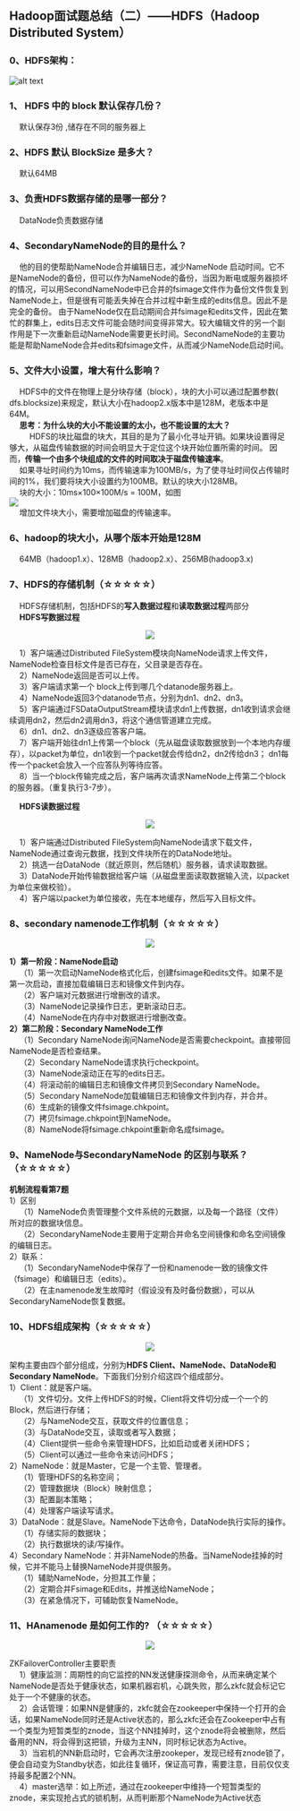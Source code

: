 ## Hadoop面试题总结（二）——HDFS（Hadoop Distributed System）
### 0、HDFS架构：
![alt text](pics/Hadoop面试题Pics/HDFS文档-Pics/QQ_1721088520536.png)
### 1、 HDFS 中的 block 默认保存几份？  
&emsp; 默认保存3份 ,储存在不同的服务器上

### 2、HDFS 默认 BlockSize 是多大？  
&emsp; 默认64MB  

### 3、负责HDFS数据存储的是哪一部分？  
&emsp; DataNode负责数据存储  

### 4、SecondaryNameNode的目的是什么？  
&emsp; 他的目的使帮助NameNode合并编辑日志，减少NameNode 启动时间。它不是NameNode的备份，但可以作为NameNode的备份，当因为断电或服务器损坏的情况，可以用SecondNameNode中已合并的fsimage文件作为备份文件恢复到NameNode上，但是很有可能丢失掉在合并过程中新生成的edits信息。因此不是完全的备份。
 由于NameNode仅在启动期间合并fsimage和edits文件，因此在繁忙的群集上，edits日志文件可能会随时间变得非常大。较大编辑文件的另一个副作用是下一次重新启动NameNode需要更长时间。SecondNameNode的主要功能是帮助NameNode合并edits和fsimage文件，从而减少NameNode启动时间。

### 5、文件大小设置，增大有什么影响？  
&emsp; HDFS中的文件在物理上是分块存储（block），块的大小可以通过配置参数( dfs.blocksize)来规定，默认大小在hadoop2.x版本中是128M，老版本中是64M。  
&emsp; **思考：为什么块的大小不能设置的太小，也不能设置的太大？**  
&emsp; &emsp; HDFS的块比磁盘的块大，其目的是为了最小化寻址开销。如果块设置得足够大，从磁盘传输数据的时间会明显大于定位这个块开始位置所需的时间。
因而，**传输一个由多个块组成的文件的时间取决于磁盘传输速率**。  
&emsp; 如果寻址时间约为10ms，而传输速率为100MB/s，为了使寻址时间仅占传输时间的1%，我们要将块大小设置约为100MB。默认的块大小128MB。  
&emsp; 块的大小：10ms×100×100M/s = 100M，如图  
<img src="pics/Hadoop%E9%9D%A2%E8%AF%95%E9%A2%98Pics/HDFS%E5%9D%97.png"/>  
&emsp; 增加文件块大小，需要增加磁盘的传输速率。  

### 6、hadoop的块大小，从哪个版本开始是128M  
&emsp; 64MB（hadoop1.x）、128MB（hadoop2.x）、256MB(hadoop3.x)  

### 7、HDFS的存储机制（☆☆☆☆☆）  
&emsp; HDFS存储机制，包括HDFS的**写入数据过程**和**读取数据过程**两部分  
&emsp; **HDFS写数据过程**  
<p align="center">
<img src="pics/Hadoop%E9%9D%A2%E8%AF%95%E9%A2%98Pics/HDFS%E5%86%99%E6%95%B0%E6%8D%AE%E6%B5%81%E7%A8%8B.png"/>  
<p align="center">
</p>
</p>  

&emsp; 1）客户端通过Distributed FileSystem模块向NameNode请求上传文件，NameNode检查目标文件是否已存在，父目录是否存在。  
&emsp; 2）NameNode返回是否可以上传。  
&emsp; 3）客户端请求第一个 block上传到哪几个datanode服务器上。  
&emsp; 4）NameNode返回3个datanode节点，分别为dn1、dn2、dn3。  
&emsp; 5）客户端通过FSDataOutputStream模块请求dn1上传数据，dn1收到请求会继续调用dn2，然后dn2调用dn3，将这个通信管道建立完成。  
&emsp; 6）dn1、dn2、dn3逐级应答客户端。  
&emsp; 7）客户端开始往dn1上传第一个block（先从磁盘读取数据放到一个本地内存缓存），以packet为单位，dn1收到一个packet就会传给dn2，dn2传给dn3；
dn1每传一个packet会放入一个应答队列等待应答。  
&emsp; 8）当一个block传输完成之后，客户端再次请求NameNode上传第二个block的服务器。（重复执行3-7步）。  

&emsp; **HDFS读数据过程**  
<p align="center">
<img src="pics/Hadoop%E9%9D%A2%E8%AF%95%E9%A2%98Pics/HDFS%E8%AF%BB%E6%95%B0%E6%8D%AE%E6%B5%81%E7%A8%8B.png"/>  
<p align="center">
</p>
</p>  

&emsp; 1）客户端通过Distributed FileSystem向NameNode请求下载文件，NameNode通过查询元数据，找到文件块所在的DataNode地址。  
&emsp; 2）挑选一台DataNode（就近原则，然后随机）服务器，请求读取数据。  
&emsp; 3）DataNode开始传输数据给客户端（从磁盘里面读取数据输入流，以packet为单位来做校验）。  
&emsp; 4）客户端以packet为单位接收，先在本地缓存，然后写入目标文件。  

### 8、secondary namenode工作机制（☆☆☆☆☆）  
<p align="center">
<img src="pics/Hadoop%E9%9D%A2%E8%AF%95%E9%A2%98Pics/secondary%20namenode%E5%B7%A5%E4%BD%9C%E6%9C%BA%E5%88%B6.png"/>  
<p align="center">
</p>
</p>  

**1）第一阶段：NameNode启动**  
&emsp; （1）第一次启动NameNode格式化后，创建fsimage和edits文件。如果不是第一次启动，直接加载编辑日志和镜像文件到内存。   
&emsp; （2）客户端对元数据进行增删改的请求。   
&emsp; （3）NameNode记录操作日志，更新滚动日志。   
&emsp; （4）NameNode在内存中对数据进行增删改查。  
**2）第二阶段：Secondary NameNode工作**  
&emsp; （1）Secondary NameNode询问NameNode是否需要checkpoint。直接带回NameNode是否检查结果。  
&emsp; （2）Secondary NameNode请求执行checkpoint。  
&emsp; （3）NameNode滚动正在写的edits日志。  
&emsp; （4）将滚动前的编辑日志和镜像文件拷贝到Secondary NameNode。  
&emsp; （5）Secondary NameNode加载编辑日志和镜像文件到内存，并合并。  
&emsp; （6）生成新的镜像文件fsimage.chkpoint。  
&emsp; （7）拷贝fsimage.chkpoint到NameNode。  
&emsp; （8）NameNode将fsimage.chkpoint重新命名成fsimage。

### 9、NameNode与SecondaryNameNode 的区别与联系？（☆☆☆☆☆）  
**机制流程看第7题**  
1）区别  
&emsp; （1）NameNode负责管理整个文件系统的元数据，以及每一个路径（文件）所对应的数据块信息。  
&emsp; （2）SecondaryNameNode主要用于定期合并命名空间镜像和命名空间镜像的编辑日志。  
2）联系：  
&emsp; （1）SecondaryNameNode中保存了一份和namenode一致的镜像文件（fsimage）和编辑日志（edits）。  
&emsp; （2）在主namenode发生故障时（假设没有及时备份数据），可以从SecondaryNameNode恢复数据。  

### 10、HDFS组成架构（☆☆☆☆☆）  
<p align="center">
<img src="pics/Hadoop%E9%9D%A2%E8%AF%95%E9%A2%98Pics/HDFS%E7%BB%84%E6%88%90%E6%9E%B6%E6%9E%84.png"/>  
<p align="center">
</p>
</p>  

架构主要由四个部分组成，分别为**HDFS Client、NameNode、DataNode和Secondary NameNode**。下面我们分别介绍这四个组成部分。  
1）Client：就是客户端。       
&emsp; （1）文件切分。文件上传HDFS的时候，Client将文件切分成一个一个的Block，然后进行存储；         
&emsp; （2）与NameNode交互，获取文件的位置信息；  
&emsp; （3）与DataNode交互，读取或者写入数据；      
&emsp; （4）Client提供一些命令来管理HDFS，比如启动或者关闭HDFS；  
&emsp; （5）Client可以通过一些命令来访问HDFS；  
2）NameNode：就是Master，它是一个主管、管理者。  
&emsp; （1）管理HDFS的名称空间；  
&emsp; （2）管理数据块（Block）映射信息；  
&emsp; （3）配置副本策略；  
&emsp; （4）处理客户端读写请求。  
3）DataNode：就是Slave。NameNode下达命令，DataNode执行实际的操作。  
&emsp; （1）存储实际的数据块；  
&emsp; （2）执行数据块的读/写操作。  
4）Secondary NameNode：并非NameNode的热备。当NameNode挂掉的时候，它并不能马上替换NameNode并提供服务。  
&emsp; （1）辅助NameNode，分担其工作量；  
&emsp; （2）定期合并Fsimage和Edits，并推送给NameNode；  
&emsp; （3）在紧急情况下，可辅助恢复NameNode。  

### 11、HAnamenode 是如何工作的? （☆☆☆☆☆）  
<p align="center">
<img src="pics/Hadoop%E9%9D%A2%E8%AF%95%E9%A2%98Pics/HAnamenode%E5%B7%A5%E4%BD%9C%E6%9C%BA%E5%88%B6.png"/>  
<p align="center">
</p>
</p>  

ZKFailoverController主要职责  
&emsp; 1）健康监测：周期性的向它监控的NN发送健康探测命令，从而来确定某个NameNode是否处于健康状态，如果机器宕机，心跳失败，那么zkfc就会标记它处于一个不健康的状态。  
&emsp; 2）会话管理：如果NN是健康的，zkfc就会在zookeeper中保持一个打开的会话，如果NameNode同时还是Active状态的，那么zkfc还会在Zookeeper中占有一个类型为短暂类型的znode，当这个NN挂掉时，这个znode将会被删除，然后备用的NN，将会得到这把锁，升级为主NN，同时标记状态为Active。  
&emsp; 3）当宕机的NN新启动时，它会再次注册zookeper，发现已经有znode锁了，便会自动变为Standby状态，如此往复循环，保证高可靠，需要注意，目前仅仅支持最多配置2个NN。  
&emsp; 4）master选举：如上所述，通过在zookeeper中维持一个短暂类型的znode，来实现抢占式的锁机制，从而判断那个NameNode为Active状态  

